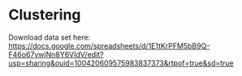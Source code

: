 # Clustering
Download data set here:
https://docs.google.com/spreadsheets/d/1E1tKrPFM5bB9Q-F46o67ywjNn8Y6VIdV/edit?usp=sharing&ouid=100420609575983837373&rtpof=true&sd=true
